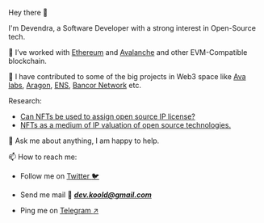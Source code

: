 Hey there 👋

I'm Devendra, a Software Developer with a strong interest in Open-Source tech.

🌱 I’ve worked with [Ethereum](https://ethereum.org/en/) and [Avalanche](https://www.avalabs.org/) and other EVM-Compatible blockchain. 

🥇 I have contributed to some of the big projects in Web3 space like [Ava labs](https://github.com/ava-labs/avalanche-docs/graphs/contributors), [Aragon](https://github.com/aragon), [ENS](https://github.com/ensdomains/address-encoder/graphs/contributors), 
[Bancor Network](https://github.com/bancorprotocol/sdk/graphs/contributors) etc.

Research:
- [Can NFTs be used to assign open source IP license?](https://www.councilpost.net/data-integrity/blockchain/devendra/nft-based-open-source-licensing-2/)
- [NFTs as a medium of IP valuation of open source technologies.](https://www.councilpost.net/data-integrity/blockchain/devendra/nft-based-licence-of-oss/)

💬 Ask me about anything, I am happy to help.

📫 How to reach me: 

- Follow me on  [Twitter :bird:](https://twitter.com/de_villa7)

- Send me mail :love_letter: ***dev.koold@gmail.com***

- Ping me on [Telegram :arrow_upper_right:](https://t.me/Devilla7)
